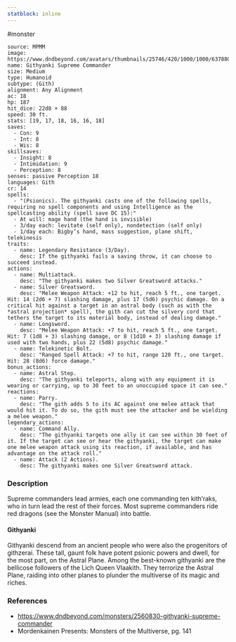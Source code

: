 ```yaml
---
statblock: inline
---
```

 #monster

```statblock
source: MPMM
image: https://www.dndbeyond.com/avatars/thumbnails/25746/420/1000/1000/637880557629850021.jpeg
name: Githyanki Supreme Commander
size: Medium
type: Humanoid
subtype: (Gith)
alignment: Any Alignment
ac: 18
hp: 187
hit_dice: 22d8 + 88
speed: 30 ft.
stats: [19, 17, 18, 16, 16, 18]
saves:
  - Con: 9
  - Int: 8
  - Wis: 8
skillsaves:
  - Insight: 8
  - Intimidation: 9
  - Perception: 8
senses: passive Perception 18
languages: Gith
cr: 14
spells:
  - "(Psionics). The githyanki casts one of the following spells, requiring no spell components and using Intelligence as the spellcasting ability (spell save DC 15):"
  - At will: mage hand (the hand is invisible)
  - 3/day each: levitate (self only), nondetection (self only)
  - 1/day each: Bigby’s hand, mass suggestion, plane shift, telekinesis
traits:
  - name: Legendary Resistance (3/Day).
    desc: If the githyanki fails a saving throw, it can choose to succeed instead.
actions:
  - name: Multiattack.
    desc: "The githyanki makes two Silver Greatsword attacks."
  - name: Silver Greatsword.
    desc: "Melee Weapon Attack: +12 to hit, reach 5 ft., one target. Hit: 14 (2d6 + 7) slashing damage, plus 17 (5d6) psychic damage. On a critical hit against a target in an astral body (such as with the *astral projection* spell), the gith can cut the silvery cord that tethers the target to its material body, instead of dealing damage."
  - name: Longsword.
    desc: "Melee Weapon Attack: +7 to hit, reach 5 ft., one target. Hit: 7 (1d8 + 3) slashing damage, or 8 (1d10 + 3) slashing damage if used with two hands, plus 22 (5d8) psychic damage."
  - name: Telekinetic Bolt.
    desc: "Ranged Spell Attack: +7 to hit, range 120 ft., one target. Hit: 28 (8d6) force damage."
bonus_actions:
  - name: Astral Step.
    desc: "The githyanki teleports, along with any equipment it is wearing or carrying, up to 30 feet to an unoccupied space it can see."
reactions:
  - name: Parry.
    desc: "The gith adds 5 to its AC against one melee attack that would hit it. To do so, the gith must see the attacker and be wielding a melee weapon."
legendary_actions:
  - name: Command Ally.
    desc: "The githyanki targets one ally it can see within 30 feet of it. If the target can see or hear the githyanki, the target can make one melee weapon attack using its reaction, if available, and has advantage on the attack roll."
  - name: Attack (2 Actions).
    desc: The githyanki makes one Silver Greatsword attack.
```

### Description

Supreme commanders lead armies, each one commanding ten kith’raks, who in turn lead the rest of their forces. Most supreme commanders ride red dragons (see the Monster Manual) into battle.

#### Githyanki

Githyanki descend from an ancient people who were also the progenitors of githzerai. These tall, gaunt folk have potent psionic powers and dwell, for the most part, on the Astral Plane. Among the best-known githyanki are the bellicose followers of the Lich Queen Vlaakith. They terrorize the Astral Plane, raiding into other planes to plunder the multiverse of its magic and riches.

### References

* https://www.dndbeyond.com/monsters/2560830-githyanki-supreme-commander
* Mordenkainen Presents: Monsters of the Multiverse, pg. 141

